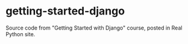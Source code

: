 # getting-started-django
Source code from "Getting Started with Django" course, posted in Real Python site.
